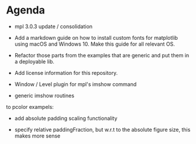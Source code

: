 # Agenda

* mpl 3.0.3 update / consolidation

* Add a markdown guide on how to install custom fonts for matplotlib using macOS and Windows 10. Make this guide for all relevant OS.

* Refactor those parts from the examples that are generic and put them in a deployable lib.

* Add license information for this repository.

* Window / Level plugin for mpl's imshow command

* generic imshow routines


to pcolor exampels:
* add absolute padding scaling functionality

* specify relative paddingFraction, but w.r.t to the absolute figure size, this makes
more sense
